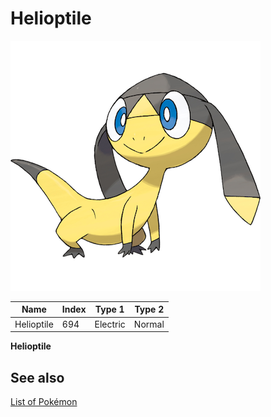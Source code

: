# Helioptile


![Helioptile](images/694.png)

| **Name** | **Index** | **Type 1** | **Type 2** |
|----|----|----|----|
| Helioptile | 694 | Electric | Normal  |

**Helioptile** 

## See also

[List of Pokémon](../pokemon.md)
